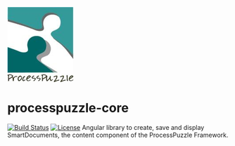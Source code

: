 ![ProcessPuzzle - Business Agility](https://raw.githubusercontent.com/ZsZs/processpuzzle-parent/master/processpuzzle-logo-small.jpg)
# processpuzzle-core
[![Build Status](https://travis-ci.org/ZsZs/processpuzzle-core.svg?branch=master)](https://travis-ci.org/ZsZs/processpuzzle-core)
[![License](https://img.shields.io/github/license/spotify/dockerfile-maven.svg)](LICENSE)
Angular library to create, save and display SmartDocuments, the content component of the ProcessPuzzle Framework.
